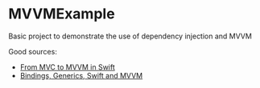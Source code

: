 MVVMExample
===========

Basic project to demonstrate the use of dependency injection and MVVM

Good sources:
* [From MVC to MVVM in Swift](http://rasic.info/from-mvc-to-mvvm-in-swift/)
* [Bindings, Generics, Swift and MVVM](http://rasic.info/bindings-generics-swift-and-mvvm/)
